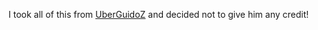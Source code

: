 I took all of this from [UberGuidoZ](https://github.com/UberGuidoZ/Flipper) and decided not to give him any credit!